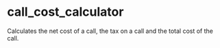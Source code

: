 # call_cost_calculator
Calculates the net cost of a call, the tax on a call and the total cost of the call.
